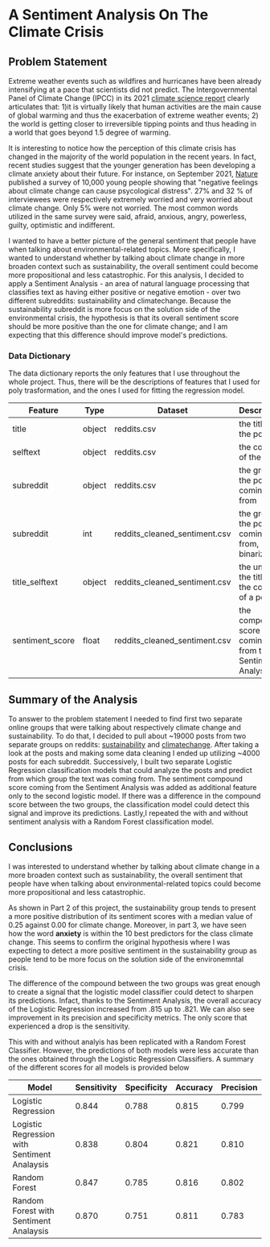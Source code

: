 # A Sentiment Analysis On The Climate Crisis 


## Problem Statement 

Extreme weather events such as wildfires and hurricanes have been already intensifying at a pace that scientists did not predict. The Intergovernmental Panel of Climate Change (IPCC) in its 2021 [climate science report](https://www.ipcc.ch/report/ar6/wg1/) clearly articulates that: 1)it is virtually likely that human activities are the main cause of global warming and thus the exacerbation of extreme weather events; 2) the world is getting closer to irreversible tipping points and thus heading in a world that goes beyond 1.5 degree of warming. 

It is interesting to notice how the perception of this climate crisis has changed in the majority of the world population in the recent years. In fact, recent studies suggest that the younger generation has been developing a climate anxiety about their future. For instance, on September 2021, [Nature](https://www.nature.com/articles/d41586-021-02582-8) published a survey of 10,000 young people showing that "negative feelings about climate change can cause psycological distress". 27% and 32 % of interviewees were respectively extremely worried and very worried about climate change. Only 5% were not worried. The most common words utilized in the same survey were said, afraid, anxious, angry, powerless, guilty, optimistic and indifferent.

I wanted to have  a better picture of the general sentiment that people have when talking about environmental-related topics. More specifically, I wanted to understand whether by talking about climate change in more broaden context such as sustainability, the overall sentiment could become more propositional and less catastrophic. 
For this analysis, I decided to apply a Sentiment Analysis - an area of natural language processing that classifies text as having either positive or negative emotion - over two different subreddits: sustainability and climatechange. Because the sustainability subreddit is more focus on the solution side of the environmental crisis, the hypothesis is that its overall sentiment score should be more positive than the one for climate change; and I am expecting that this difference should improve model's predictions.


### Data Dictionary

The data dictionary reports the only features that I use throughout the whole project. Thus, there will be the descriptions of features that I used for poly trasformation, and the ones I used for fitting the regression model. 

|Feature|Type|Dataset|Description|
|---|---|---|---|
|title|object|reddits.csv| the title of the post |
|selftext|object|reddits.csv| the content of the post | 
|subreddit|object|reddits.csv| the group the post is coming from |
|subreddit|int|reddits_cleaned_sentiment.csv| the group the post is coming from, binarized |
|title_selftext|object|reddits_cleaned_sentiment.csv| the union of the title and the content of a post|
|sentiment_score|float|reddits_cleaned_sentiment.csv| the compound score coming from the Sentiment Analysis|



## Summary of the Analysis

To answer to the problem statement I needed to find first two separate online groups that were talking about respectively climate change and sustainability. To do that, I decided to pull about ~19000 posts from two separate groups on reddits: [sustainability](https://www.reddit.com/r/sustainability/) and [climatechange](https://www.reddit.com/r/climatechange/). After taking a look at the posts and making some data cleaning I ended up utilizing ~4000 posts for each subreddit. Successively, I built two separate Logistic Regression classification models that could analyze the posts and predict from which group the text was coming from. The sentiment compound score coming from the Sentiment Analysis was added as additional feature only to the second logistic model. If there was a difference in the compound score between the two groups, the classification model could detect this signal and improve its predictions. Lastly,I repeated the with and without sentiment analysis with a Random Forest classification model. 


## Conclusions

I was interested to understand whether by talking about climate change in a more broaden context such as sustainability, the overall sentiment that people have when talking about environmental-related topics could become more propositional and less catastrophic.  

As shown in Part 2 of this project, the sustainability group tends to present a more positive distribution of its sentiment scores with a median value of 0.25 against 0.00 for climate change. Moreover, in part 3, we have seen how the word **anxiety** is within the 10 best  predictors for the class climate change. This seems to confirm the original hypothesis where I was expecting to detect a more positive sentiment in the sustainability group as people tend to be  more focus on the solution side of the environemntal crisis. 

The difference of the compound between the two groups was great enough to create a signal that the logistic model classifier could detect to sharpen its predictions. Infact, thanks to the Sentiment Analysis, the overall accuracy of the Logistic Regression increased from .815 up to .821. We can also see improvement in its precision and specificity metrics. The only score that experienced a drop is the sensitivity. 

This with and without analyis has been replicated with a Random Forest Classifier. However, the predictions of both models were less accurate than the ones obtained through the Logistic Regression Classifiers. 
A summary of the different scores for all models is provided below



|Model|Sensitivity|Specificity|Accuracy|Precision|
|---|---|---|---|---|
|Logistic Regression |0.844|0.788| 0.815|0.799 |
|Logistic Regression with Sentiment Analaysis |0.838 |0.804| 0.821 | 0.810|
|Random Forest|0.847|0.785| 0.816 |0.802|
|Random Forest with Sentiment Analaysis|0.870|0.751| 0.811 |0.783|






